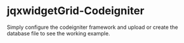 jqxwidgetGrid-Codeigniter
=========================
Simply configure the codeigniter framework and upload or create the database file to see the working example.


